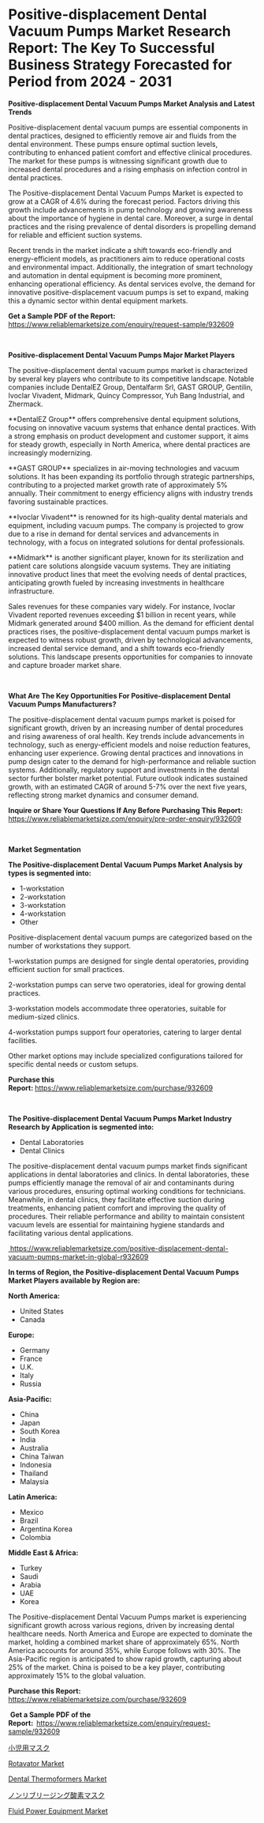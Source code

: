 <p><h1>Positive-displacement Dental Vacuum Pumps Market Research Report: The Key To Successful Business Strategy Forecasted for Period from 2024 - 2031</h1></p><p><strong>Positive-displacement Dental Vacuum Pumps Market Analysis and Latest Trends</strong></p>
<p><p>Positive-displacement dental vacuum pumps are essential components in dental practices, designed to efficiently remove air and fluids from the dental environment. These pumps ensure optimal suction levels, contributing to enhanced patient comfort and effective clinical procedures. The market for these pumps is witnessing significant growth due to increased dental procedures and a rising emphasis on infection control in dental practices. </p><p>The Positive-displacement Dental Vacuum Pumps Market is expected to grow at a CAGR of 4.6% during the forecast period. Factors driving this growth include advancements in pump technology and growing awareness about the importance of hygiene in dental care. Moreover, a surge in dental practices and the rising prevalence of dental disorders is propelling demand for reliable and efficient suction systems.</p><p>Recent trends in the market indicate a shift towards eco-friendly and energy-efficient models, as practitioners aim to reduce operational costs and environmental impact. Additionally, the integration of smart technology and automation in dental equipment is becoming more prominent, enhancing operational efficiency. As dental services evolve, the demand for innovative positive-displacement vacuum pumps is set to expand, making this a dynamic sector within dental equipment markets.</p></p>
<p><strong>Get a Sample PDF of the Report:&nbsp;</strong> <a href="https://www.reliablemarketsize.com/enquiry/request-sample/932609">https://www.reliablemarketsize.com/enquiry/request-sample/932609</a></p>
<p>&nbsp;</p>
<p><strong>Positive-displacement Dental Vacuum Pumps Major Market Players</strong></p>
<p><p>The positive-displacement dental vacuum pumps market is characterized by several key players who contribute to its competitive landscape. Notable companies include DentalEZ Group, Dentalfarm Srl, GAST GROUP, Gentilin, Ivoclar Vivadent, Midmark, Quincy Compressor, Yuh Bang Industrial, and Zhermack.</p><p>**DentalEZ Group** offers comprehensive dental equipment solutions, focusing on innovative vacuum systems that enhance dental practices. With a strong emphasis on product development and customer support, it aims for steady growth, especially in North America, where dental practices are increasingly modernizing.</p><p>**GAST GROUP** specializes in air-moving technologies and vacuum solutions. It has been expanding its portfolio through strategic partnerships, contributing to a projected market growth rate of approximately 5% annually. Their commitment to energy efficiency aligns with industry trends favoring sustainable practices.</p><p>**Ivoclar Vivadent** is renowned for its high-quality dental materials and equipment, including vacuum pumps. The company is projected to grow due to a rise in demand for dental services and advancements in technology, with a focus on integrated solutions for dental professionals.</p><p>**Midmark** is another significant player, known for its sterilization and patient care solutions alongside vacuum systems. They are initiating innovative product lines that meet the evolving needs of dental practices, anticipating growth fueled by increasing investments in healthcare infrastructure.</p><p>Sales revenues for these companies vary widely. For instance, Ivoclar Vivadent reported revenues exceeding $1 billion in recent years, while Midmark generated around $400 million. As the demand for efficient dental practices rises, the positive-displacement dental vacuum pumps market is expected to witness robust growth, driven by technological advancements, increased dental service demand, and a shift towards eco-friendly solutions. This landscape presents opportunities for companies to innovate and capture broader market share.</p></p>
<p>&nbsp;</p>
<p><strong>What Are The Key Opportunities For Positive-displacement Dental Vacuum Pumps Manufacturers?</strong></p>
<p><p>The positive-displacement dental vacuum pumps market is poised for significant growth, driven by an increasing number of dental procedures and rising awareness of oral health. Key trends include advancements in technology, such as energy-efficient models and noise reduction features, enhancing user experience. Growing dental practices and innovations in pump design cater to the demand for high-performance and reliable suction systems. Additionally, regulatory support and investments in the dental sector further bolster market potential. Future outlook indicates sustained growth, with an estimated CAGR of around 5-7% over the next five years, reflecting strong market dynamics and consumer demand.</p></p>
<p><strong>Inquire or Share Your Questions If Any Before Purchasing This Report:</strong> <a href="https://www.reliablemarketsize.com/enquiry/pre-order-enquiry/932609">https://www.reliablemarketsize.com/enquiry/pre-order-enquiry/932609</a></p>
<p>&nbsp;</p>
<p><strong>Market Segmentation</strong></p>
<p><strong>The Positive-displacement Dental Vacuum Pumps Market Analysis by types is segmented into:</strong></p>
<p><ul><li>1-workstation</li><li>2-workstation</li><li>3-workstation</li><li>4-workstation</li><li>Other</li></ul></p>
<p><p>Positive-displacement dental vacuum pumps are categorized based on the number of workstations they support. </p><p>1-workstation pumps are designed for single dental operatories, providing efficient suction for small practices. </p><p>2-workstation pumps can serve two operatories, ideal for growing dental practices. </p><p>3-workstation models accommodate three operatories, suitable for medium-sized clinics. </p><p>4-workstation pumps support four operatories, catering to larger dental facilities. </p><p>Other market options may include specialized configurations tailored for specific dental needs or custom setups.</p></p>
<p><strong>Purchase this Report:&nbsp;</strong><a href="https://www.reliablemarketsize.com/purchase/932609">https://www.reliablemarketsize.com/purchase/932609</a></p>
<p>&nbsp;</p>
<p><strong>The Positive-displacement Dental Vacuum Pumps Market Industry Research by Application is segmented into:</strong></p>
<p><ul><li>Dental Laboratories</li><li>Dental Clinics</li></ul></p>
<p><p>The positive-displacement dental vacuum pumps market finds significant applications in dental laboratories and clinics. In dental laboratories, these pumps efficiently manage the removal of air and contaminants during various procedures, ensuring optimal working conditions for technicians. Meanwhile, in dental clinics, they facilitate effective suction during treatments, enhancing patient comfort and improving the quality of procedures. Their reliable performance and ability to maintain consistent vacuum levels are essential for maintaining hygiene standards and facilitating various dental applications.</p></p>
<p><a href="https://www.reliablemarketsize.com/positive-displacement-dental-vacuum-pumps-market-in-global-r932609">&nbsp;https://www.reliablemarketsize.com/positive-displacement-dental-vacuum-pumps-market-in-global-r932609</a></p>
<p><strong>In terms of Region, the Positive-displacement Dental Vacuum Pumps Market Players available by Region are:</strong></p>
<p>
    <p> <strong> North America: </strong>
        <ul>
            <li>United States</li>
            <li>Canada</li>
        </ul>
        </p> 
    <p> <strong> Europe: </strong>
        <ul>
            <li>Germany</li>
            <li>France</li>
            <li>U.K.</li>
            <li>Italy</li>
            <li>Russia</li>
        </ul>
        </p> 
    <p> <strong> Asia-Pacific: </strong>
        <ul>
            <li>China</li>
            <li>Japan</li>
            <li>South Korea</li>
            <li>India</li>
            <li>Australia</li>
            <li>China Taiwan</li>
            <li>Indonesia</li>
            <li>Thailand</li>
            <li>Malaysia</li>
        </ul>
        </p> 
    <p> <strong> Latin America: </strong>
        <ul>
            <li>Mexico</li>
            <li>Brazil</li>
            <li>Argentina Korea</li>
            <li>Colombia</li>
        </ul>
        </p> 
    <p> <strong> Middle East & Africa: </strong>
        <ul>
            <li>Turkey</li>
            <li>Saudi</li>
            <li>Arabia</li>
            <li>UAE</li>
            <li>Korea</li>
        </ul>
    </p>
    </p>
<p><p>The Positive-displacement Dental Vacuum Pumps market is experiencing significant growth across various regions, driven by increasing dental healthcare needs. North America and Europe are expected to dominate the market, holding a combined market share of approximately 65%. North America accounts for around 35%, while Europe follows with 30%. The Asia-Pacific region is anticipated to show rapid growth, capturing about 25% of the market. China is poised to be a key player, contributing approximately 15% to the global valuation.</p></p>
<p><strong>Purchase this Report: </strong><a href="https://www.reliablemarketsize.com/purchase/932609">https://www.reliablemarketsize.com/purchase/932609</a></p>
<p>&nbsp;<strong>Get a Sample PDF of the Report:&nbsp;&nbsp;</strong><a href="https://www.reliablemarketsize.com/enquiry/request-sample/932609">https://www.reliablemarketsize.com/enquiry/request-sample/932609</a></p>
<p><strong></strong></p>
<p><p><a href="https://medium.com/@mares423/pediatric-masks-market-%E3%81%AF-%E3%82%B3%E3%82%B9%E3%83%88%E7%AE%A1%E7%90%86%E3%81%A8%E5%8A%B9%E7%8E%87%E5%90%91%E4%B8%8A%E3%82%92%E5%84%AA%E5%85%88%E3%81%97%E3%81%BE%E3%81%99-%E3%81%95%E3%82%89%E3%81%AB-%E5%A0%B1%E5%91%8A%E6%9B%B8%E3%81%AF%E5%B8%82%E5%A0%B4%E3%81%AE%E9%9C%80%E8%A6%81%E9%9D%A2%E3%81%A8%E4%BE%9B%E7%B5%A6%E9%9D%A2%E3%81%AE%E4%B8%A1%E6%96%B9%E3%82%92%E3%82%AB%E3%83%90%E3%83%BC%E3%81%97%E3%81%A6%E3%81%84%E3%81%BE%E3%81%99-pediatric-masks-%E5%B8%82%E5%A0%B4%E3%81%AF-7b27d52af168">小児用マスク</a></p><p><a href="https://medium.com/@waddy46852/the-market-for-rotavator-market-is-examined-in-this-report-along-with-the-factors-that-are-b4ff2b07f91e">Rotavator Market</a></p><p><a href="https://github.com/mharielmesa/Market-Research-Report-List-5/blob/main/dental-thermoformers-market.md">Dental Thermoformers Market</a></p><p><a href="https://medium.com/@mares423/non-rebreathing-oxygen-masks-market-%E3%81%AE%E3%82%B0%E3%83%AD%E3%83%BC%E3%83%90%E3%83%AB%E5%B8%82%E5%A0%B4%E6%A6%82%E8%A6%81%E3%81%AF-%E4%B8%96%E7%95%8C%E3%81%8A%E3%82%88%E3%81%B3%E4%B8%BB%E8%A6%81%E5%B8%82%E5%A0%B4%E3%81%AB%E3%81%8A%E3%81%91%E3%82%8B%E6%A5%AD%E7%95%8C%E3%81%AB%E5%BD%B1%E9%9F%BF%E3%82%92%E4%B8%8E%E3%81%88%E3%82%8B%E4%B8%BB%E8%A6%81%E3%81%AA%E3%83%88%E3%83%AC%E3%83%B3%E3%83%89%E3%81%AB%E3%81%A4%E3%81%84%E3%81%A6-%E7%8B%AC%E8%87%AA%E3%81%AE%E8%A6%96%E7%82%B9%E3%82%92%E6%8F%90%E4%BE%9B%E3%81%97%E3%81%BE%E3%81%99-4d802184de2e">ノンリブリージング酸素マスク</a></p><p><a href="https://medium.com/@avnhan99_20208/the-global-fluid-power-equipment-market-is-at-the-forefront-of-innovation-driving-rapid-industry-770b9ab0b424">Fluid Power Equipment Market</a></p></p>